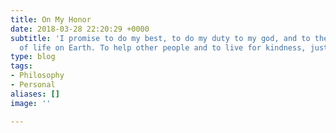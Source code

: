 ```yaml
---
title: On My Honor
date: 2018-03-28 22:20:29 +0000
subtitle: 'I promise to do my best, to do my duty to my god, and to the preservation
  of life on Earth. To help other people and to live for kindness, justice, and equality. '
type: blog
tags:
- Philosophy
- Personal
aliases: []
image: ''

---
```

